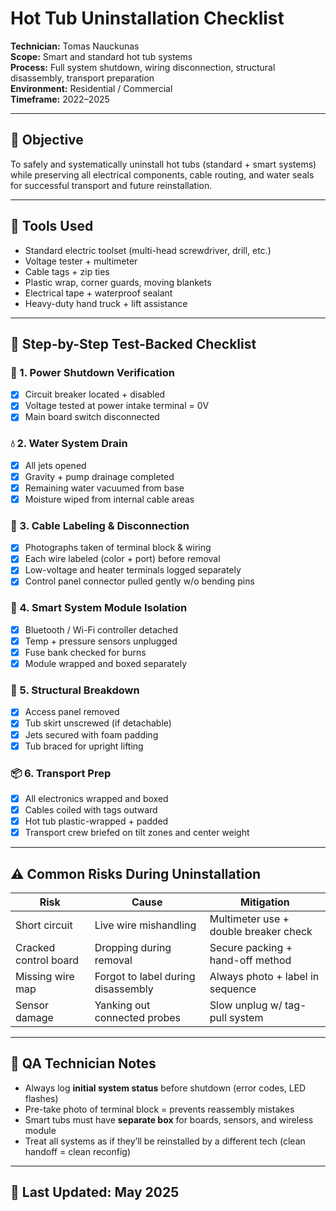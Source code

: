 # Hot Tub Uninstallation Checklist  
**Technician:** Tomas Nauckunas  
**Scope:** Smart and standard hot tub systems  
**Process:** Full system shutdown, wiring disconnection, structural disassembly, transport preparation  
**Environment:** Residential / Commercial  
**Timeframe:** 2022–2025

---

## 🎯 Objective

To safely and systematically uninstall hot tubs (standard + smart systems) while preserving all electrical components, cable routing, and water seals for successful transport and future reinstallation.

---

## 🧰 Tools Used

- Standard electric toolset (multi-head screwdriver, drill, etc.)  
- Voltage tester + multimeter  
- Cable tags + zip ties  
- Plastic wrap, corner guards, moving blankets  
- Electrical tape + waterproof sealant  
- Heavy-duty hand truck + lift assistance  

---

## 🧪 Step-by-Step Test-Backed Checklist

### 🔌 1. **Power Shutdown Verification**
- [x] Circuit breaker located + disabled  
- [x] Voltage tested at power intake terminal = 0V  
- [x] Main board switch disconnected

### 💧 2. **Water System Drain**
- [x] All jets opened  
- [x] Gravity + pump drainage completed  
- [x] Remaining water vacuumed from base  
- [x] Moisture wiped from internal cable areas

### 🔧 3. **Cable Labeling & Disconnection**
- [x] Photographs taken of terminal block & wiring  
- [x] Each wire labeled (color + port) before removal  
- [x] Low-voltage and heater terminals logged separately  
- [x] Control panel connector pulled gently w/o bending pins

### 🔄 4. **Smart System Module Isolation**
- [x] Bluetooth / Wi-Fi controller detached  
- [x] Temp + pressure sensors unplugged  
- [x] Fuse bank checked for burns  
- [x] Module wrapped and boxed separately

### 🧱 5. **Structural Breakdown**
- [x] Access panel removed  
- [x] Tub skirt unscrewed (if detachable)  
- [x] Jets secured with foam padding  
- [x] Tub braced for upright lifting

### 📦 6. **Transport Prep**
- [x] All electronics wrapped and boxed  
- [x] Cables coiled with tags outward  
- [x] Hot tub plastic-wrapped + padded  
- [x] Transport crew briefed on tilt zones and center weight

---

## ⚠️ Common Risks During Uninstallation

| Risk | Cause | Mitigation |
|------|------|------------|
| Short circuit | Live wire mishandling | Multimeter use + double breaker check |
| Cracked control board | Dropping during removal | Secure packing + hand-off method |
| Missing wire map | Forgot to label during disassembly | Always photo + label in sequence |
| Sensor damage | Yanking out connected probes | Slow unplug w/ tag-pull system |

---

## 🧠 QA Technician Notes

- Always log **initial system status** before shutdown (error codes, LED flashes)  
- Pre-take photo of terminal block = prevents reassembly mistakes  
- Smart tubs must have **separate box** for boards, sensors, and wireless module  
- Treat all systems as if they’ll be reinstalled by a different tech (clean handoff = clean reconfig)

---

## 📅 Last Updated: May 2025

